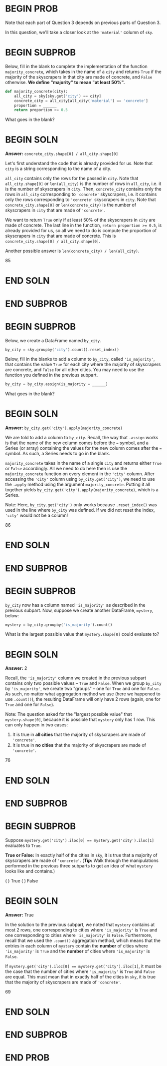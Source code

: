 # BEGIN PROB

Note that each part of Question 3 depends on previous parts of Question 3.

In this question, we'll take a closer look at the `'material'` column of `sky`.

# BEGIN SUBPROB

Below, fill in the blank to complete the implementation of the function `majority_concrete`, which takes in the name of a `city` and returns `True` if the majority of the skyscrapers in that city are made of concrete, and `False` otherwise. **We define "majority" to mean "at least 50%".**

```py
def majority_concrete(city):
    all_city = sky[sky.get('city') == city]
    concrete_city = all_city[all_city('material') == 'concrete']
    proportion = ______
    return proportion >= 0.5
```

What goes in the blank?

# BEGIN SOLN

**Answer:** `concrete_city.shape[0] / all_city.shape[0]`

Let's first understand the code that is already provided for us. Note that `city` is a string corresponding to the name of a city.

`all_city` contains only the rows for the passed in `city`. Note that `all_city.shape[0]` or `len(all_city)` is the number of rows in `all_city`, i.e. it is the number of skyscrapers in `city`. Then, `concrete_city` contains only the rows in `all_city` corresponding to `'concrete'` skyscrapers, i.e. it contains only the rows corresponding to `'concrete'` skyscrapers in `city`. Note that `concrete_city.shape[0]` or `len(concrete_city)` is the number of skyscrapers in `city` that are made of `'concrete'`.

We want to return `True` only if at least 50% of the skyscrapers in `city` are made of concrete. The last line in the function, `return proportion >= 0.5`, is already provided for us, so all we need to do is compute the proportion of skyscrapers in `city` that are made of concrete. This is `concrete_city.shape[0] / all_city.shape[0]`.

Another possible answer is `len(concrete_city) / len(all_city)`.

<average>85</average>

# END SOLN

# END SUBPROB

# BEGIN SUBPROB

Below, we create a DataFrame named `by_city`.

```py
by_city = sky.groupby('city').count().reset_index()
```

Below, fill in the blanks to add a column to `by_city`, called `'is_majority'`, that contains the value `True` for each city where the majority of skyscrapers are concrete, and `False` for all other cities. You may need to use the function you defined in the previous subpart.

```py
by_city = by_city.assign(is_majority = ______)
```

What goes in the blank?

# BEGIN SOLN

**Answer:** `by_city.get('city').apply(majority_concrete)`

We are told to add a column to `by_city`. Recall, the way that `.assign` works is that the name of the new column comes before the `=` symbol, and a Series (or array) containing the values for the new column comes after the `=` symbol. As such, a Series needs to go in the blank.

`majority_concrete` takes in the name of a single `city` and returns either `True` or `False` accordingly. All we need to do here then is use the `majority_concrete` function on every element in the `'city'` column. After accessing the `'city'` column using `by_city.get('city')`, we need to use the `.apply` method using the argument `majority_concrete`. Putting it all together yields `by_city.get('city').apply(majority_concrete)`, which is a Series.

Note: Here, `by_city.get('city')` only works because `.reset_index()` was used in the line where `by_city` was defined. If we did not reset the index, `'city'` would not be a column!

<average>86</average>

# END SOLN

# END SUBPROB

# BEGIN SUBPROB

`by_city` now has a column named `'is_majority'` as described in the previous subpart. Now, suppose we create another DataFrame, `mystery`, below:

```py
mystery = by_city.groupby('is_majority').count()
```

What is the largest possible value that `mystery.shape[0]` could evaluate to?

# BEGIN SOLN

**Answer:** 2

Recall, the `'is_majority'` column we created in the previous subpart contains only two possible values – `True` and `False`. When we group `by_city` by `'is_majority'`, we create two "groups" – one for `True` and one for `False`. As such, no matter what aggregation method we use (here we happened to use `.count()`), the resulting DataFrame will only have 2 rows (again, one for `True` and one for `False`).

Note: The question asked for the "largest possible value" that `mystery.shape[0]`, because it is possible that `mystery` only has 1 row. This can only happen in two cases:

1. It is true in **all cities** that the majority of skyscrapers are made of `'concrete'`.
2. It is true in **no cities** that the majority of skyscrapers are made of `'concrete'`.

<average>76</average>

# END SOLN

# END SUBPROB

# BEGIN SUBPROB

Suppose `mystery.get('city').iloc[0] == mystery.get('city').iloc[1]` evaluates to `True`.

**True or False:** In exactly half of the cities in `sky`, it is true that a majority of skyscrapers are made of `'concrete'`. (**_Tip:_** Walk through the manipulations performed in the previous three subparts to get an idea of what `mystery` looks like and contains.)

( ) True
( ) False

# BEGIN SOLN

**Answer:** True

In the solution to the previous subpart, we noted that `mystery` contains at most 2 rows, one corresponding to cities where `'is_majority'` is `True` and one corresponding to cities where `'is_majority'` is `False`. Furthermore, recall that we used the `.count()` aggregation method, which means that the entries in each column of `mystery` contain the **number** of cities where `'is_majority'` is `True` and the **number** of cities where `'is_majority'` is `False`.

If `mystery.get('city').iloc[0] == mystery.get('city').iloc[1]`, it must be the case that the number of cities where `'is_majority'` is `True` and `False` are equal. This must mean that in exactly half of the cities in `sky`, it is true that the majority of skyscrapers are made of `'concrete'`. 

<average>69</average>

# END SOLN

# END SUBPROB

# END PROB